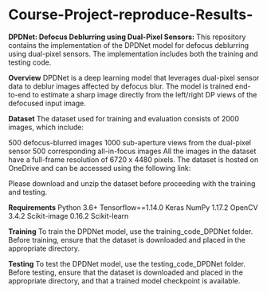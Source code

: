 # Course-Project-reproduce-Results-

**DPDNet: Defocus Deblurring using Dual-Pixel Sensors:**
This repository contains the implementation of the DPDNet model for defocus deblurring using dual-pixel sensors. The implementation includes both the training and testing code.

**Overview**
DPDNet is a deep learning model that leverages dual-pixel sensor data to deblur images affected by defocus blur. The model is trained end-to-end to estimate a sharp image directly from the left/right DP views of the defocused input image.

**Dataset**
The dataset used for training and evaluation consists of 2000 images, which include:

500 defocus-blurred images
1000 sub-aperture views from the dual-pixel sensor
500 corresponding all-in-focus images
All the images in the dataset have a full-frame resolution of 6720 x 4480 pixels. The dataset is hosted on OneDrive and can be accessed using the following link:

Please download and unzip the dataset before proceeding with the training and testing.

**Requirements**
Python 3.6+
Tensorflow==1.14.0
Keras
NumPy 1.17.2
OpenCV 3.4.2
Scikit-image 0.16.2
Scikit-learn


**Training**
To train the DPDNet model, use the training_code_DPDNet folder. Before training, ensure that the dataset is downloaded and placed in the appropriate directory.


**Testing**
To test the DPDNet model, use the testing_code_DPDNet folder. Before testing, ensure that the dataset is downloaded and placed in the appropriate directory, and that a trained model checkpoint is available.
